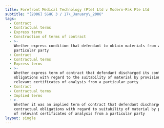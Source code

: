 ```yaml
---
title: Forefront Medical Technology (Pte) Ltd v Modern-Pak Pte Ltd
subtitle: "[2006] SGHC 3 / 17\_January\_2006"
tags:
  - Contract
  - Contractual terms
  - Express terms
  - Construction of terms of contract
  - >-
    Whether express condition that defendant to obtain materials from a
    particular party
  - Contract
  - Contractual terms
  - Express terms
  - >-
    Whether express term of contract that defendant discharged its contractual
    obligations with regard to the suitability of material by provision of
    relevant certificates of analysis from a particular party
  - Contract
  - Contractual terms
  - Implied terms
  - >-
    Whether it was an implied term of contract that defendant discharged its
    contractual obligations with regard to suitability of material by provision
    of relevant certificates of analysis from a particular party
layout: single
---
```


